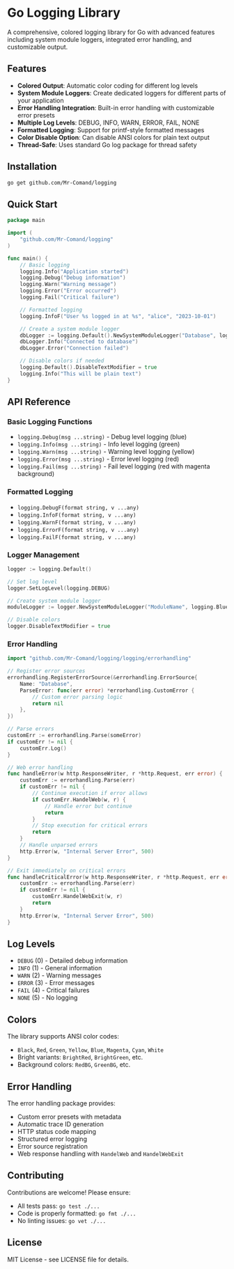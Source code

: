 # Go Logging Library

A comprehensive, colored logging library for Go with advanced features including system module loggers, integrated error handling, and customizable output.

## Features

- **Colored Output**: Automatic color coding for different log levels
- **System Module Loggers**: Create dedicated loggers for different parts of your application
- **Error Handling Integration**: Built-in error handling with customizable error presets
- **Multiple Log Levels**: DEBUG, INFO, WARN, ERROR, FAIL, NONE
- **Formatted Logging**: Support for printf-style formatted messages
- **Color Disable Option**: Can disable ANSI colors for plain text output
- **Thread-Safe**: Uses standard Go log package for thread safety

## Installation

```bash
go get github.com/Mr-Comand/logging
```

## Quick Start

```go
package main

import (
    "github.com/Mr-Comand/logging"
)

func main() {
    // Basic logging
    logging.Info("Application started")
    logging.Debug("Debug information")
    logging.Warn("Warning message")
    logging.Error("Error occurred")
    logging.Fail("Critical failure")

    // Formatted logging
    logging.InfoF("User %s logged in at %s", "alice", "2023-10-01")

    // Create a system module logger
    dbLogger := logging.Default().NewSystemModuleLogger("Database", logging.Blue, logging.Cyan)
    dbLogger.Info("Connected to database")
    dbLogger.Error("Connection failed")

    // Disable colors if needed
    logging.Default().DisableTextModifier = true
    logging.Info("This will be plain text")
}
```

## API Reference

### Basic Logging Functions

- `logging.Debug(msg ...string)` - Debug level logging (blue)
- `logging.Info(msg ...string)` - Info level logging (green)
- `logging.Warn(msg ...string)` - Warning level logging (yellow)
- `logging.Error(msg ...string)` - Error level logging (red)
- `logging.Fail(msg ...string)` - Fail level logging (red with magenta background)

### Formatted Logging

- `logging.DebugF(format string, v ...any)`
- `logging.InfoF(format string, v ...any)`
- `logging.WarnF(format string, v ...any)`
- `logging.ErrorF(format string, v ...any)`
- `logging.FailF(format string, v ...any)`

### Logger Management

```go
logger := logging.Default()

// Set log level
logger.SetLogLevel(logging.DEBUG)

// Create system module logger
moduleLogger := logger.NewSystemModuleLogger("ModuleName", logging.Blue, logging.Green)

// Disable colors
logger.DisableTextModifier = true
```

### Error Handling

```go
import "github.com/Mr-Comand/logging/logging/errorhandling"

// Register error sources
errorhandling.RegisterErrorSource(&errorhandling.ErrorSource{
    Name: "Database",
    ParseError: func(err error) *errorhandling.CustomError {
        // Custom error parsing logic
        return nil
    },
})

// Parse errors
customErr := errorhandling.Parse(someError)
if customErr != nil {
    customErr.Log()
}

// Web error handling
func handleError(w http.ResponseWriter, r *http.Request, err error) {
    customErr := errorhandling.Parse(err)
    if customErr != nil {
        // Continue execution if error allows
        if customErr.HandelWeb(w, r) {
            // Handle error but continue
            return
        }
        // Stop execution for critical errors
        return
    }
    // Handle unparsed errors
    http.Error(w, "Internal Server Error", 500)
}

// Exit immediately on critical errors
func handleCriticalError(w http.ResponseWriter, r *http.Request, err error) {
    customErr := errorhandling.Parse(err)
    if customErr != nil {
        customErr.HandelWebExit(w, r)
        return
    }
    http.Error(w, "Internal Server Error", 500)
}
```

## Log Levels

- `DEBUG` (0) - Detailed debug information
- `INFO` (1) - General information
- `WARN` (2) - Warning messages
- `ERROR` (3) - Error messages
- `FAIL` (4) - Critical failures
- `NONE` (5) - No logging

## Colors

The library supports ANSI color codes:

- `Black`, `Red`, `Green`, `Yellow`, `Blue`, `Magenta`, `Cyan`, `White`
- Bright variants: `BrightRed`, `BrightGreen`, etc.
- Background colors: `RedBG`, `GreenBG`, etc.

## Error Handling

The error handling package provides:

- Custom error presets with metadata
- Automatic trace ID generation
- HTTP status code mapping
- Structured error logging
- Error source registration
- Web response handling with `HandelWeb` and `HandelWebExit`

## Contributing

Contributions are welcome! Please ensure:

- All tests pass: `go test ./...`
- Code is properly formatted: `go fmt ./...`
- No linting issues: `go vet ./...`

## License

MIT License - see LICENSE file for details.
